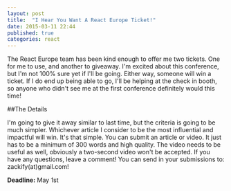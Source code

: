 ```yaml
---
layout: post
title:  "I Hear You Want A React Europe Ticket!"
date: 2015-03-11 22:44
published: true
categories: react
---
```

The React Europe team has been kind enough to offer me two tickets. One for me to use, and another to giveaway. I'm excited about this conference, but I'm not 100% sure yet if I'll be going. Either way, someone will win a ticket. If I do end up being able to go, I'll be helping at the check in booth, so anyone who didn't see me at the first conference definitely would this time!

##The Details

I'm going to give it away similar to last time, but the criteria is going to be much simpler. Whichever article I consider to be the most influential and impactful will win. It's that simple. You can submit an article or video. It just has to be a minimum of 300 words and high quality. The video needs to be useful as well, obviously a two-second video won't be accepted. If you have any questions, leave a comment! You can send in your submissions to: zackify(at)gmail.com!

**Deadline:** May 1st